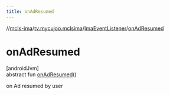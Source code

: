 ```yaml
---
title: onAdResumed
---
```

//[mcls-ima](../../../index.html)/[tv.mycujoo.mclsima](../index.html)/[ImaEventListener](index.html)/[onAdResumed](on-ad-resumed.html)



# onAdResumed



[androidJvm]\
abstract fun [onAdResumed](on-ad-resumed.html)()



on Ad resumed by user




